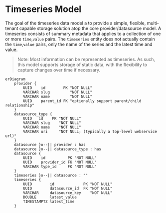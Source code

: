 # Timeseries Model

The goal of the timeseries data model a to provide a simple, flexible, multi-tenant capable storage solution atop the core provider/datasource model. A timeseries consists of summary metadata that applies to a collection of one or more `time`,`value` pairs. The `timeseries` entity does not actually contain the `time`,`value` pairs, only the name of the series and the latest time and value.

> Note: Most information can be represented as timeseries. As such, this model supports storage of static data, with the flexibility to capture changes over time if necessary.

```mermaid
erDiagram
    provider {
        UUID    id        PK "NOT NULL"
        VARCHAR slug         "NOT NULL"
        VARCHAR name         "NOT NULL"
        UUID    parent_id FK "optionally support parent/child relationship"
    }
    datasource_type {
        UUID   id    PK "NOT NULL"
        VARCHAR slug    "NOT NULL"
        VARCHAR name    "NOT NULL"
        VARCHAR uri     "NOT NULL; (typically a top-level webservice url)"
    }
    datasource }o--|| provider : has
    datasource }o--|| datasource_type : has
    datasource {
        UUID    id          PK "NOT NULL"
        UUID    provider_id FK "NOT NULL"
        VARCHAR type_id     FK "NOT NULL"
    }
    timeseries }o--|| datasource : ""
    timeseries {
        UUID        id             PK "NOT NULL"
        UUID        datasource_id  FK "NOT NULL"
        VARCHAR     datasource_key    "NOT NULL"
        DOUBLE      latest_value
        TIMESTAMPTZ latest_time
    }
```
